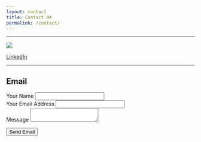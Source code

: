 ```yaml
---
layout: contact
title: Contact Me
permalink: /contact/
---
```


---

<div class="contact-social">
  <!--
  <div class="contact-social-link">
    <a href="https://www.instagram.com/philipweber/">
      <img src="{{ "/assets/images/contact-instagram.svg" | relative_url }}" />
      <p>Instagram</p>
    </a>
  </div>
  -->
  <!--
  <div class="contact-social-link">
    <a href="https://twitter.com/philipweber/">
      <img src="{{ "/assets/images/contacttwitter.svg" | relative_url }}" />
      <p>Twitter</p>
    </a>
  </div>
  -->
  <div class="contact-social-link">
    <a href="https://www.linkedin.com/in/mark-t-wetzel-804b933/">
      <img src="{{ "/assets/images/contact-linkedin.svg" | relative_url }}" />
      <p>LinkedIn</p>
    </a>
  </div>
</div>

---

## Email

<form name="contact" class="contact-form" action="https://getform.io/f/b9b09835-531e-45f6-8e88-76cdc5ee6247" method="POST">
  <div class="contact-form-personal-info">
    <div>
      <label for="name">Your Name</label>
      <input type="text" name="name" />
    </div>
    <div>
      <label for="email">Your Email Address</label>
      <input type="email" name="email" />
    </div>
  </div>
  <div class="contact-message">
    <label for="message">Message</label>
    <textarea name="message"></textarea>
  </div>
  <p>
    <button type="submit" class="btn-lrg btn-lrg-light btn-full-width-mobile">Send Email</button>
  </p>
</form>
